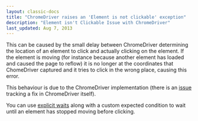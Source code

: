 ```yaml
---
layout: classic-docs
title: "ChromeDriver raises an 'Element is not clickable' exception"
description: "Element isn't Clickable Issue with ChromeDriver"
last_updated: Aug 7, 2013
---
```


This can be caused by the small delay between ChromeDriver determining the
location of an element to click and actually clicking on the element. If the
element is moving (for instance because another element has loaded and caused
the page to reflow) it is no longer at the coordinates that ChomeDriver
captured and it tries to click in the wrong place, causing this error.

This behaviour is due to the ChromeDriver implementation (there is an
[issue](https://code.google.com/p/chromedriver/issues/detail?id=22)
tracking a fix in ChromeDriver itself).

You can use
[explicit waits](http://docs.seleniumhq.org/docs/04_webdriver_advanced.jsp#explicit-and-implicit-waits-reference)
along with a custom expected condition to wait until an element has stopped moving before clicking.
